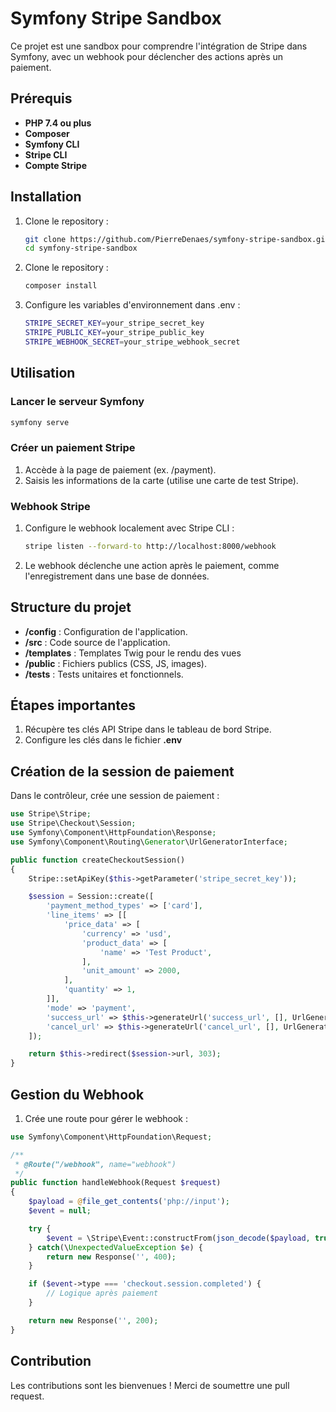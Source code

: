 # Symfony Stripe Sandbox

Ce projet est une sandbox pour comprendre l'intégration de Stripe dans Symfony, avec un webhook pour déclencher des actions après un paiement.

## Prérequis

- **PHP 7.4 ou plus**
- **Composer**
- **Symfony CLI**
- **Stripe CLI**
- **Compte Stripe**

## Installation

1. Clone le repository :

   ```bash
   git clone https://github.com/PierreDenaes/symfony-stripe-sandbox.git
   cd symfony-stripe-sandbox
   ```

2. Clone le repository :

   ```bash
   composer install
    ```

3. Configure les variables d'environnement dans .env :

    ```bash
    STRIPE_SECRET_KEY=your_stripe_secret_key
    STRIPE_PUBLIC_KEY=your_stripe_public_key
    STRIPE_WEBHOOK_SECRET=your_stripe_webhook_secret
    ```

## Utilisation

### Lancer le serveur Symfony

```bash
symfony serve
```

### Créer un paiement Stripe

1. Accède à la page de paiement (ex. /payment).
2. Saisis les informations de la carte (utilise une carte de test Stripe).

### Webhook Stripe

1. Configure le webhook localement avec Stripe CLI :

    ```bash
    stripe listen --forward-to http://localhost:8000/webhook
    ```

2. Le webhook déclenche une action après le paiement, comme l'enregistrement dans une base de données.

## Structure du projet

- **/config** : Configuration de l'application.
- **/src** : Code source de l'application.
- **/templates** : Templates Twig pour le rendu des vues
- **/public** : Fichiers publics (CSS, JS, images).
- **/tests** : Tests unitaires et fonctionnels.

## Étapes importantes

1. Récupère tes clés API Stripe dans le tableau de bord Stripe.
2. Configure les clés dans le fichier **.env**

## Création de la session de paiement

Dans le contrôleur, crée une session de paiement :

```Php
use Stripe\Stripe;
use Stripe\Checkout\Session;
use Symfony\Component\HttpFoundation\Response;
use Symfony\Component\Routing\Generator\UrlGeneratorInterface;

public function createCheckoutSession()
{
    Stripe::setApiKey($this->getParameter('stripe_secret_key'));

    $session = Session::create([
        'payment_method_types' => ['card'],
        'line_items' => [[
            'price_data' => [
                'currency' => 'usd',
                'product_data' => [
                    'name' => 'Test Product',
                ],
                'unit_amount' => 2000,
            ],
            'quantity' => 1,
        ]],
        'mode' => 'payment',
        'success_url' => $this->generateUrl('success_url', [], UrlGeneratorInterface::ABSOLUTE_URL),
        'cancel_url' => $this->generateUrl('cancel_url', [], UrlGeneratorInterface::ABSOLUTE_URL),
    ]);

    return $this->redirect($session->url, 303);
}
```

## Gestion du Webhook

1. Crée une route pour gérer le webhook :

```Php
use Symfony\Component\HttpFoundation\Request;

/**
 * @Route("/webhook", name="webhook")
 */
public function handleWebhook(Request $request)
{
    $payload = @file_get_contents('php://input');
    $event = null;

    try {
        $event = \Stripe\Event::constructFrom(json_decode($payload, true));
    } catch(\UnexpectedValueException $e) {
        return new Response('', 400);
    }

    if ($event->type === 'checkout.session.completed') {
        // Logique après paiement
    }

    return new Response('', 200);
}
```

## Contribution

Les contributions sont les bienvenues ! Merci de soumettre une pull request.